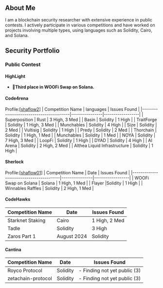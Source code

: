 ## About Me
I am a blockchain security researcher with extensive experience in public contests. I actively participate in various competitions and have worked on projects involving multiple types, using languages such as Solidity, Cairo, and Solana.

## Security Portfolio
### Public Contest
#### HighLight
 - 🥉**Third place in WOOFi Swap on Solana.** 
#### Code4rena
Profile:[[shaflow2](https://code4rena.com/@shaflow2)]
| Competition Name                        | languages           | Issues Found     |
|-----------------------------------------|----------------|------------------|
| Superposition                           | Rust | 3 High, 3 Med    |
| Basin                                   | Solidity  | 1 High           |
| TraitForge                              | Solidity  | 1 High, 3 Med    |
| Munchables                              | Solidity   | 4 High           |
| Size                                    | Solidity    | 2 Med            |
| Vultisig                                | Solidity   | 1 High           |
| Predy                                   | Solidity   | 2 Med            |
| Thorchain                               | Solidity   | 1 High, 1 Med    |
| Munchables                              | Solidity    | 1 Med            |
| NOYA                                    | Solidity    |       7 High, 3 Med           |
| LoopFi                                  | Solidity     | 1 High           |
| DYAD                                    | Solidity  | 4 High           |
| AI Arena                                | Solidity | 2 High, 2 Med    |
| Althea Liquid Infrastructure            | Solidity | 1 High           |

#### Sherlock
Profile:[[shaflow01](https://audits.sherlock.xyz/watson/shaflow01)]
| Competition Name                        | Date           | Issues Found     |
|-----------------------------------------|----------------|------------------|
| WOOFi Swap on Solana                          | Solana | 1 High, 1 Med    |
| Flayer                                   |Solidity  | 1 High           |
| Winnables Raffles                              | Solidity  | 2 High, 1 Med    |

#### CodeHawks
| Competition Name                        | Date           | Issues Found     |
|-----------------------------------------|----------------|------------------|
| Starknet Staking                           |Cairo | 1 High, 2 Med    |
| Tadle                                  | Solidity  | 3 High           |
|Zaros Part 1| August 2024  |Solidity    |


#### Cantina

| Competition Name        | Date           | Issues Found                     |
|-------------------------|----------------|----------------------------------|
| Royco Protocol          |Solidity    | - Finding not yet public (3)     |
| zetachain-protocol      | Solidity    | - Finding not yet public (3)     |

